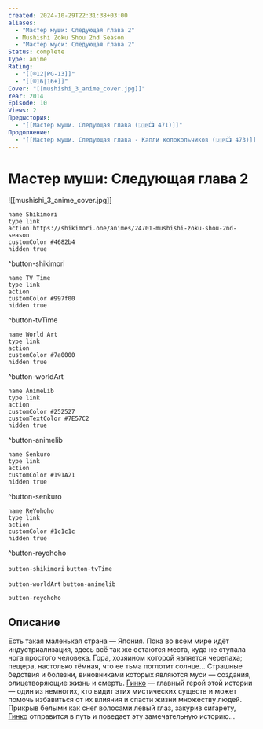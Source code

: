 ```yaml
---
created: 2024-10-29T22:31:38+03:00
aliases:
  - "Мастер муши: Следующая глава 2"
  - Mushishi Zoku Shou 2nd Season
  - "Мастер муси: Следующая глава 2"
Status: complete
Type: anime
Rating:
  - "[[®️12|PG-13]]"
  - "[[®️16|16+]]"
Cover: "[[mushishi_3_anime_cover.jpg]]"
Year: 2014
Episode: 10
Views: 2
Предыстория:
  - "[[Мастер муши. Следующая глава (🇯🇵📺 471)]]"
Продолжение:
  - "[[Мастер муши. Следующая глава - Капли колокольчиков (🇯🇵📺 473)]]"
---
```


# Мастер муши: Следующая глава 2

![[mushishi_3_anime_cover.jpg]]

```button
name Shikimori
type link
action https://shikimori.one/animes/24701-mushishi-zoku-shou-2nd-season
customColor #4682b4
hidden true
```
^button-shikimori

```button
name TV Time
type link
action 
customColor #997f00
hidden true
```
^button-tvTime

```button
name World Art
type link
action 
customColor #7a0000
hidden true
```
^button-worldArt

```button
name AnimeLib
type link
action 
customColor #252527
customTextColor #7E57C2
hidden true
```
^button-animelib

```button
name Senkuro
type link
action 
customColor #191A21
hidden true
```
^button-senkuro

```button
name ReYohoho
type link
action 
customColor #1c1c1c
hidden true
```
^button-reyohoho



`button-shikimori` `button-tvTime`

`button-worldArt` `button-animelib`

`button-reyohoho`

## Описание

Есть такая маленькая страна — Япония. Пока во всем мире идёт индустриализация, здесь всё так же остаются места, куда не ступала нога простого человека. Гора, хозяином которой является черепаха; пещера, настолько тёмная, что ее тьма поглотит солнце... Страшные бедствия и болезни, виновниками которых являются муси — создания, олицетворяющие жизнь и смерть. [Гинко](https://shikimori.one/characters/425-ginko) — главный герой этой истории — один из немногих, кто видит этих мистических существ и может помочь избавиться от их влияния и спасти жизни множеству людей. Прикрыв белыми как снег волосами левый глаз, закурив сигарету, [Гинко](https://shikimori.one/characters/425-ginko) отправится в путь и поведает эту замечательную историю...

